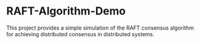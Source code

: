 # RAFT-Algorithm-Demo
This project provides a simple simulation of the RAFT consensus algorithm for achieving distributed consensus in distributed systems.

